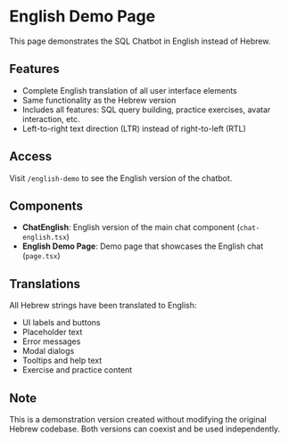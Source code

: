 # English Demo Page

This page demonstrates the SQL Chatbot in English instead of Hebrew.

## Features

- Complete English translation of all user interface elements
- Same functionality as the Hebrew version
- Includes all features: SQL query building, practice exercises, avatar interaction, etc.
- Left-to-right text direction (LTR) instead of right-to-left (RTL)

## Access

Visit `/english-demo` to see the English version of the chatbot.

## Components

- **ChatEnglish**: English version of the main chat component (`chat-english.tsx`)
- **English Demo Page**: Demo page that showcases the English chat (`page.tsx`)

## Translations

All Hebrew strings have been translated to English:

- UI labels and buttons
- Placeholder text
- Error messages
- Modal dialogs
- Tooltips and help text
- Exercise and practice content

## Note

This is a demonstration version created without modifying the original Hebrew codebase. Both versions can coexist and be used independently.
